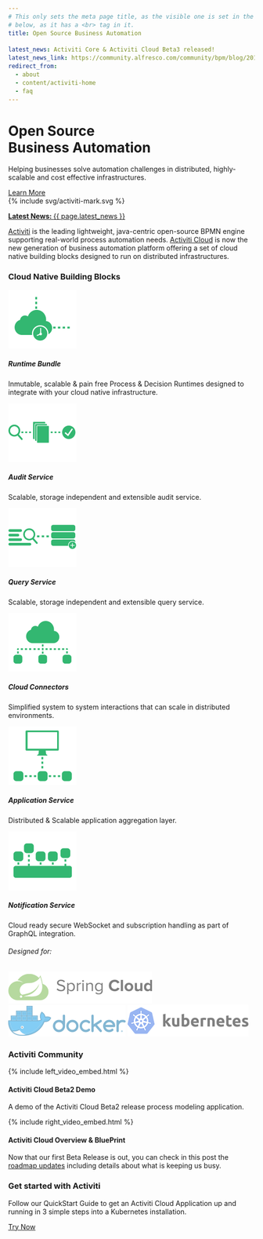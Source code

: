 ```yaml
---
# This only sets the meta page title, as the visible one is set in the HTML 
# below, as it has a <br> tag in it.
title: Open Source Business Automation

latest_news: Activiti Core & Activiti Cloud Beta3 released!
latest_news_link: https://community.alfresco.com/community/bpm/blog/2018/11/13/activiti-core-activiti-cloud-beta3-are-out
redirect_from:
  - about
  - content/activiti-home
  - faq
---
```

<div class="bg-no-repeat bg-full-width bg-bottom bg-image-clouds-full md:bg-image-clouds">
  <div class="text-center md:text-left wrap max-w-lg pt-8 pb-16 md:pt-16 clearfix">
    <div class="md:w-1/2 md:float-left">
      <h1 class="text-green">Open Source <br>Business Automation</h1>
      <p class="text-lg leading-tight mt-0">Helping businesses solve automation
        challenges in distributed, highly-scalable and cost effective
        infrastructures.</p>
      <a href='#get-started' class="mt-4 btn btn--large">Learn More</a>
    </div>
    <div class="hidden md:block md:float-right">
      {% include svg/activiti-mark.svg %}
    </div>
  </div>
</div>

<p class="mt-0"><a href="{{ page.latest_news_link }}" class="block bg-green hover:bg-green-light border-t border-white md:border-0 px-3 py-4 text-center text-white hover:text-white transition-slow text-lg"><strong>Latest News: </strong>{{ page.latest_news }}</a></p>

<div class="bg-grey-light">
  <div class="hr-text-row">
    <p><a class="text-lg underline font-normal" href="https://github.com/Activiti/Activiti">Activiti</a> is the leading lightweight, java-centric open-source BPMN engine supporting real-world process automation needs. <a class="text-lg underline font-normal" href="https://activiti.gitbooks.io/activiti-7-developers-guide/content/introduction.html">Activiti Cloud</a> is now the new generation of business automation platform offering a set of cloud native building blocks designed to run on distributed infrastructures.</p>
  </div>
</div>


<div class="wrap py-8 md:py-12 lg:py-16 text-center">
  <h3 class="section-heading border-grey-dark">Cloud Native Building Blocks</h3>
  <div class="md:flex md:flex-wrap md:justify-center">
    <div class="max-w-xs mx-auto my-4 md:mx-0 md:px-6">
      <div class="inline-block"><img src="assets/images/Activiti_Icons_RuntimeBundle.png"></div>
      <h5>Runtime Bundle</h5>
      <p>Inmutable, scalable & pain free Process & Decision Runtimes designed to
        integrate with your cloud native infrastructure.</p>
    </div>
    <div class="max-w-xs mx-auto my-4 md:mx-0 md:px-6">
      <div class="inline-block"><img src="assets/images/Activiti_Icons_AuditService.png"></div>
      <h5>Audit Service</h5>
      <p>Scalable, storage independent and extensible audit service.</p>
    </div>
    <div class="max-w-xs mx-auto my-4 md:mx-0 md:px-6">
      <div class="inline-block"><img src="assets/images/Activiti_Icons_QueryService.png"></div>
      <h5>Query Service</h5>
      <p>Scalable, storage independent and extensible query service.</p>
    </div>
    <div class="max-w-xs mx-auto my-4 md:mx-0 md:px-6">
      <div class="inline-block"><img src="assets/images/Activiti_Icons_CloudConnectors.png"></div>
      <h5>Cloud Connectors</h5>
      <p>Simplified system to system interactions that can scale in distributed
        environments.</p>
    </div>
    <div class="max-w-xs mx-auto my-4 md:mx-0 md:px-6">
      <div class="inline-block"><img src="assets/images/Activiti_Icons_AppService.png"></div>
      <h5>Application Service</h5>
      <p>Distributed & Scalable application aggregation layer.</p>
    </div>
    <div class="max-w-xs mx-auto my-4 md:mx-0 md:px-6">
      <div class="inline-block"><img src="assets/images/Activiti_Icons_NotificationService.png"></div>
      <h5>Notification Service</h5>
      <p>Cloud ready secure WebSocket and subscription handling as part of
        GraphQL integration.</p>
    </div>
  </div>
</div> 

<div class="bg-grey-light">
  <div class="wrap py-8 md:py-12 lg:py-16">
  <h6>Designed for:</h6> 
      <div class="flex flex-wrap justify-around xl:justify-between">
          <img class="my-4 mx-2" src="assets/images/spring-cloud-horizontal.png">
          <img class="my-4 mx-2" src="assets/images/docker-horizontal.png">
          <img class="my-4 mx-2" src="assets/images/kubernetes-horizontal-color.png">
        </div>
   </div>
</div>
     
  

<div class="wrap py-8 md:py-12 lg:py-16 pb-0 md:pb-4 lg:pb-8">
  <h3 class="section-heading">Activiti Community</h3>
  <div class="flex flex-wrap justify-center lg:flex-no-wrap -mx-3">
    <div class="max-w-sm mt-4 md:mt-8 mb-8 mx-3 lg:mx-8 lg:w-1/2">
      {% include left_video_embed.html %}
      <h4 class="section-sub-heading">Activiti Cloud Beta2 Demo</h4>
      <p>A demo of the Activiti Cloud Beta2 release process modeling application.</p>
    </div>
    <div class="max-w-sm mt-4 md:mt-8 mb-8 mx-3 lg:mx-8 lg:w-1/2">
      {% include right_video_embed.html %}
      <h4 class="section-sub-heading">Activiti Cloud Overview &amp;
        BluePrint</h4>
      <p>Now that our first Beta Release is out, you can check in this post the <a class="text-lg underline font-normal" href="https://community.alfresco.com/community/bpm/blog/2018/08/30/activiti-activiti-cloud-roadmap-update-290818">roadmap updates</a> including details about what is keeping us busy.</p>
    </div>
  </div>
</div>


<div id='get-started' class="py-8 md:py-16 xl:py-24 text-center bg-grey-light">
  <div class="wrap">
    <h3 class="section-heading text-green border-grey-dark">Get started with
      Activiti</h3>
    <div class="wrap max-w-lg pb-4 md:py-4 text-center">
      <p class="text-lg">Follow our QuickStart Guide to get an Activiti Cloud Application up and running in 3 simple steps into a Kubernetes installation.</p>
    </div>
    <a href="{% link before-you-start.html %}" class="btn btn--large px-8">Try Now</a>
  </div>
</div>


